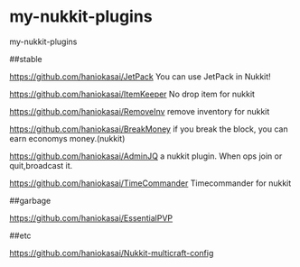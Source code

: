 # my-nukkit-plugins
my-nukkit-plugins

##stable

https://github.com/haniokasai/JetPack
You can use JetPack in Nukkit! 

https://github.com/haniokasai/ItemKeeper
No drop item for nukkit

https://github.com/haniokasai/RemoveInv
remove inventory for nukkit 

https://github.com/haniokasai/BreakMoney
if you break the block, you can earn economys money.(nukkit)

https://github.com/haniokasai/AdminJQ
a nukkit plugin. When ops join or quit,broadcast it.

https://github.com/haniokasai/TimeCommander
Timecommander for nukkit

##garbage

https://github.com/haniokasai/EssentialPVP



##etc

https://github.com/haniokasai/Nukkit-multicraft-config
